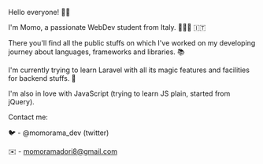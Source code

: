 Hello everyone! 🤟🏼

I'm Momo, a passionate WebDev student from Italy. 🧑🏻‍💻 🇮🇹

There you'll find all the public stuffs on which I've worked  on  my developing journey about languages, frameworks and libraries. 📚  

I'm currently trying to  learn Laravel with all its magic features and  facilities for backend stuffs.  🚀  

I'm also in love with JavaScript (trying to learn JS plain, started from jQuery).

 Contact me:

 🐦 - @momorama_dev (twitter)

✉️ - momoramadori8@gmail.com

